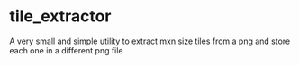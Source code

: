 # tile_extractor
A very small and simple utility to extract mxn size tiles from a png and store each one in a different png file
